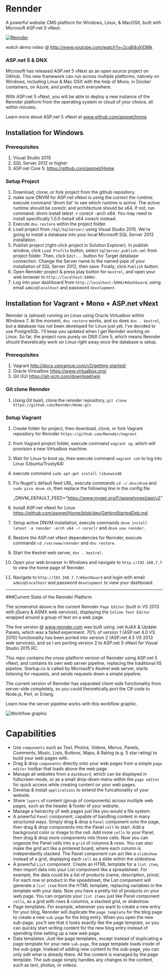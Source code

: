 # Rennder
A powerful website CMS platform for Windows, Linux, &amp; MacOSX, built with Microsoft ASP.net 5 vNext.

[![Rennder](http://www.rennder.com/content/websites/1/media/oahjoffjrx.png)](http://www.youtube.com/watch?v=2cqB4oXiDMk)

watch demo video @ http://www.youtube.com/watch?v=2cqB4oXiDMk

### ASP.net 5 & DNX
Microsoft has released ASP.net 5 vNext as an open source project on GitHub. This new framework can run across multiple platforms, natively on Windows, including Linux & Mac OSX with the help of Mono, in Docker containers, on Azure, and pretty much everywhere.

With ASP.net 5 vNext, you will be able to deploy a new instance of the Rennder platform from the operating system or cloud of your choice, all within minutes.

Learn more about ASP.net 5 vNext at www.github.com/aspnet/home

## Installation for Windows
### Prerequisites
1. Visual Studio 2015
2. SQL Server 2012 or higher
3. ASP.net Core 5: https://github.com/aspnet/Home

### Setup Project
1. Download, clone, or fork project from the github repository.
2. make sure DNVM for ASP.net vNext is using the correct the runtime. execute command 'dnvm list' to see which runtime is active. The active runtime should be coreclr, and architecture should be x64. If not, run command: dnvm install latest -r coreclr -arch x64. You may need to install specifically 1.0.0-beta4 x64 coreclr instead.
3. Execute `dnu restore` within the project folder.
4. Load project from `/Sql/SqlServer/` using Visual Studio 2015. We're going to install a database into your local Microsoft SQL Server 2012 installation.
5. Publish project (right-click project in Solution Explorer). In publish window, click `Load Profile` button, select `SqlServer.publish.xml` from project folder. Then, click `Edit...` button for Target database connection. Change the Server name to the named-pipe of your installation of SQL Server 2012, then save. Finally, click `Publish` button.
6. Open Rennder project & press play button for `kestrel`, and open your web browser to `http://localhost:5000/`.
7. Log into your dashboard from `http://localhost:5000/#dashboard`, using email `admin@localhost` and password `development`.



## Installation for Vagrant + Mono + ASP.net vNext
Rennder is (almost) running on Linux using Oracle Virtualbox within Windows 7. At the moment, `dnu restore` works, and so does `dnx . kestrel`, but a database has not been developed for Linux just yet. I've decided to use PostgreSQL. I'll keep you updated when I get Rennder working on Linux. So far, the project runs purely on DNX Core 5, which means Rennder should theoretically work on Linux right away once the database is setup.

### Prerequisites
1. Vagrant http://docs.vagrantup.com/v2/getting-started/
2. Oracle Virtualbox https://www.virtualbox.org/
3. Git GUI https://git-scm.com/download/win

### Git clone Rennder
1. Using Git bash, clone the rennder repository, `git clone https://github.com/Rennder/Home.git`

### Setup Vagrant
1. Create folder for project, then download, clone, or fork Vagrant repository for Rennder `https://github.com/Rennder/Vagrant`
2. from Vagrant project folder, execute command `vagrant up`, which will provision a new Virtualbox machine.
3. Wait for Linux to boot up, then execute command `vagrant ssh` to log into Linux (Ubuntu/Trusty64)
4. execute command `sudo apt-get install libunwind8`
5. Fix Nuget's default feed URL, execute commands `cd ~/.dnx/dnvm` and `sudo pico dnvm.sh`, then replace the following line in the config file

    _DNVM_DEFAULT_FEED="https://www.myget.org/F/aspnetvnext/api/v2"
    
6. Install ASP.net vNext for Linux https://github.com/aspnet/Home/blob/dev/GettingStartedDeb.md
7. Setup active DNVM installation, execute commands `dnvm install latest -a rennder -arch x64 -r coreclr` and `dnvm use rennder`.
8. Restore the ASP.net vNext dependencies for Rennder, execute commands `cd /var/www/rennder` and `dnu restore`.
9. Start the Kestrel web server, `dnx . kestrel`.
10. Open your web browser in Windows and navigate to `http://192.168.7.7` to view the home page of Rennder.
11. Navigate to `http://192.168.7.7/#dashboard` and login with email `admin@localhost` and password `development` to view your dashboard.
 
***

###Current State of the Rennder Platform

The screenshot above is the current Rennder `Page Editor` (built in VS 2013 with jQuery & ASMX web services), displaying the `Inline Text Editor` wrapped around a group of text on a web page.

The live version @ www.rennder.com was built using .net AJAX & Update Panels, which was a failed experiment. 70% of version 1 (ASP.net 4.0 VS 2010) functionality has been ported into version 2 (ASP.net 4.5 VS 2013 web services), and so I am porting version 2 to ASP.net 5 vNext for Visual Studio 2015 RC. 

This repo contains the cross-platform version of Rennder using ASP.net 5 vNext, and contains its own web server pipeline, replacing the traditional IIS pipeline. Startup.cs is called by Microsoft's Kestrel web server, starts listening for requests, and sends requests down a simple pipeline.

The current version of Rennder has separated client-side functionality from server-side completely, so you could theoretically port the C# code to Node.js, Perl, or Erlang. 

Learn how the server pipeline works with this workflow graphic.

![Workflow graphic](http://www.rennder.com/content/websites/1/media/wshbbbdebf.jpg)

# Capabilities
 * Use `components` such as Text, Photos, Videos, Menus, Panels, Comments, Music, Lists, Buttons, Maps, & Rating (e.g. 5 star rating) to build your web pages with.
 * Drag & drop `components` directly onto your web pages from a simple `page editor` toolbar that loads above the web page.
 * Manage all websites from a `dashboard`, which can be displayed in fullscreen-mode, or as a small drop-down menu within the `page editor` for quick access while creating content on your web pages.
 * Develop & install `applications` to extend the funcationality of your website.
 * Share `layers` of content (group of components) across multiple web pages, such as the header & footer of your website.
 * Manage a heirarchy of web pages just like you would a file system.
 * A powerful `Panel` component, capable of handling content in many structured ways. Simply drag & drop a `Panel` component onto the page, then drag & drop components into the Panel `cell` to start. Add a background color or image to the cell. Add more `cells` to your Panel, then drag & drop more components into those cells. Now you can organize the Panel cells into a `grid` of columns & rows. You can also make the grid act like a pinterest board, where each column is independantly stacked. The Panel component can act like a `slideshow` instead of a grid, displaying each `cell` as a slide within the slideshow. 
 * A powerful `List` component. Create an HTML template for a `list item`, then import data into your List component like a spreadsheet. For example, the data could be a list of products (name, description, price). For each row or product in the speadsheet, the List component will generate a `list item` from the HTML template, replacing variables in the template with your data. Now you have a pretty list of products on your web page. You can organize your `list items` just like Panel component `cells`, as a grid with rows & columns, a stacked grid, or slideshow.
 * Page templates. For example, whenever you want to create a new entry for your blog, Rennder will duplicate the `page template` for the blog page to create a new `sub-page` for the blog entry. When you open the new sub-page, you'll see that it looks exactly like the page template, so you can quickly start writing content for the new blog entry instead of spending time setting up a new web page.
 * Data templates. Just like page templates, except instead of duplicating a page template for your new `sub-page`, the page template loads inside of the sub-page. Instead of adding new content to the sub-page, you can only edit what is already there. All the content is managed by the page template. The sub-page simply handles any changes to the content, such as text, photos, or videos.
